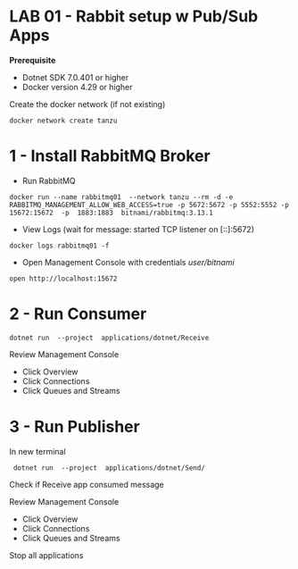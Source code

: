 # LAB 01 - Rabbit setup w Pub/Sub Apps

**Prerequisite**

- Dotnet SDK 7.0.401 or higher 
- Docker version 4.29 or higher

Create the docker network (if not existing)
```shell
docker network create tanzu
```


# 1 - Install RabbitMQ Broker

- Run RabbitMQ
```shell
docker run --name rabbitmq01  --network tanzu --rm -d -e RABBITMQ_MANAGEMENT_ALLOW_WEB_ACCESS=true -p 5672:5672 -p 5552:5552 -p 15672:15672  -p  1883:1883  bitnami/rabbitmq:3.13.1 
```

- View Logs (wait for message: started TCP listener on [::]:5672)

```shell
docker logs rabbitmq01 -f
```


- Open Management Console with credentials *user/bitnami*
```shell
open http://localhost:15672
```
# 2 - Run Consumer

```shell
dotnet run  --project  applications/dotnet/Receive
```

Review  Management Console

- Click Overview
- Click Connections
- Click Queues and Streams


# 3 - Run Publisher

In new terminal
```shell
 dotnet run  --project  applications/dotnet/Send/
```

Check if Receive app consumed message 


Review  Management Console 

- Click Overview
- Click Connections
- Click Queues and Streams


Stop all applications